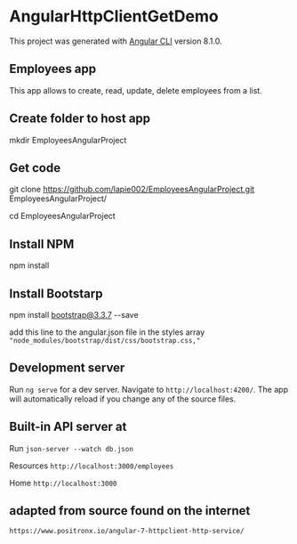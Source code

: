 # AngularHttpClientGetDemo

This project was generated with [Angular CLI](https://github.com/angular/angular-cli) version 8.1.0.

## Employees app
This app allows to create, read, update, delete employees from a list. 

## Create folder to host app
mkdir EmployeesAngularProject

## Get code
git clone https://github.com/lapie002/EmployeesAngularProject.git EmployeesAngularProject/

cd EmployeesAngularProject

## Install NPM
npm install

## Install Bootstarp
npm install bootstrap@3.3.7 --save

add this line to the angular.json file in the styles array 
`"node_modules/bootstrap/dist/css/bootstrap.css,"`

## Development server

Run `ng serve` for a dev server. Navigate to `http://localhost:4200/`. The app will automatically reload if you change any of the source files.

## Built-in API server at 

Run `json-server --watch db.json`

  Resources
  `http://localhost:3000/employees`

  Home
  `http://localhost:3000`
  
  ## adapted from source found on the internet
  `https://www.positronx.io/angular-7-httpclient-http-service/`

